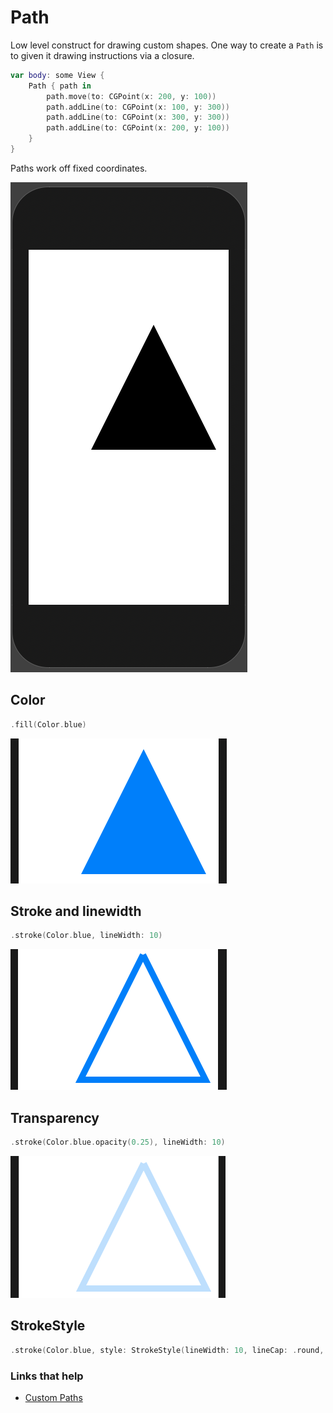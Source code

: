 # Path

Low level construct for drawing custom shapes. One way to create a `Path` is to given it drawing instructions via a closure.

```swift
var body: some View {
    Path { path in
        path.move(to: CGPoint(x: 200, y: 100))
        path.addLine(to: CGPoint(x: 100, y: 300))
        path.addLine(to: CGPoint(x: 300, y: 300))
        path.addLine(to: CGPoint(x: 200, y: 100))
    }
}
```

Paths work off fixed coordinates.

![](images/1.png)

## Color

```swift
.fill(Color.blue)
```

![](images/2.png)

## Stroke and linewidth

```swift
.stroke(Color.blue, lineWidth: 10)
```

![](images/3.png)

## Transparency

```swift
.stroke(Color.blue.opacity(0.25), lineWidth: 10)
```

![](images/4.png)

## StrokeStyle

```swift
.stroke(Color.blue, style: StrokeStyle(lineWidth: 10, lineCap: .round, lineJoin: .round))
```




### Links that help

- [Custom Paths](https://www.hackingwithswift.com/books/ios-swiftui/creating-custom-paths-with-swiftui)